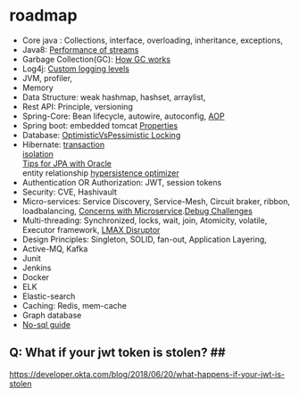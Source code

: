 # roadmap
* Core java : Collections, interface, overloading, inheritance, exceptions, 
* Java8: [Performance of streams](https://jaxenter.com/java-performance-tutorial-how-fast-are-the-java-8-streams-118830.html) <br>
* Garbage Collection(GC): [How GC works](https://www.freecodecamp.org/news/garbage-collection-in-java-what-is-gc-and-how-it-works-in-the-jvm/) <br>
* Log4j: [Custom logging levels](https://logging.apache.org/log4j/2.x/manual/customloglevels.html)
* JVM, profiler, 
* Memory
* Data Structure:  weak hashmap, hashset, arraylist, 
* Rest API: Principle, versioning
* Spring-Core: Bean lifecycle, autowire, autoconfig, [AOP](https://www.baeldung.com/spring-aop-pointcut-tutorial)
* Spring boot: embedded tomcat [Properties](https://www.baeldung.com/properties-with-spring)
* Database: [OptimisticVsPessimistic Locking](https://vladmihalcea.com/optimistic-vs-pessimistic-locking/) <br>
* Hibernate: 
[transaction](https://dzone.com/articles/spring-boot-transactions-tutorial-understanding-tr#:~:text=Transaction%20propagation%20indicates%20if%20any,have%20a%20transaction%20created%20already) <br>
[isolation](https://www.geeksforgeeks.org/transaction-isolation-levels-dbms/) <br>
[Tips for JPA with Oracle](https://vladmihalcea.com/tips-oracle-jpa-hibernate/) <br>
entity relationship
[hypersistence optimizer](https://vladmihalcea.com/hypersistence-optimizer/)
* Authentication OR Authorization: JWT, session tokens
* Security: CVE, Hashivault
* Micro-services: Service Discovery, Service-Mesh, Circuit braker, ribbon, loadbalancing, [Concerns with Microservice](https://www.baeldung.com/cs/microservices-cross-cutting-concerns).[Debug Challenges](https://thenewstack.io/tracing-why-logs-arent-enough-to-debug-your-microservices/)
* Multi-threading: Synchronized, locks, wait, join, Atomicity, volatile, Executor framework, [LMAX Disruptor](https://lmax-exchange.github.io/disruptor/)
* Design Principles: Singleton, SOLID, fan-out, Application Layering,
* Active-MQ, Kafka
* Junit
* Jenkins
* Docker
* ELK
* Elastic-search
* Caching: Redis, mem-cache
* Graph database
* [No-sql guide](https://blog.nahurst.com/visual-guide-to-nosql-systems)

## Q: What if your jwt token is stolen? ## <br>
https://developer.okta.com/blog/2018/06/20/what-happens-if-your-jwt-is-stolen
